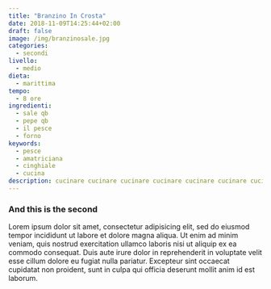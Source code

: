 ```yaml
---
title: "Branzino In Crosta"
date: 2018-11-09T14:25:44+02:00
draft: false
image: /img/branzinosale.jpg
categories:
  - secondi
livello:
  - medio
dieta:
  - marittima
tempo:
  - 8 ore
ingredienti:
  - sale qb
  - pepe qb
  - il pesce
  - forno
keywords:
  - pesce
  - amatriciana
  - cinghiale
  - cucina
description: cucinare cucinare cucinare cucinare cucinare cucinare cucinare cucinare
---
```

### And this is the second


Lorem ipsum dolor sit amet, consectetur adipisicing elit, sed do eiusmod tempor incididunt ut labore et dolore magna aliqua. Ut enim ad minim veniam, quis nostrud exercitation ullamco laboris nisi ut aliquip ex ea commodo consequat. Duis aute irure dolor in reprehenderit in voluptate velit esse cillum dolore eu fugiat nulla pariatur. Excepteur sint occaecat cupidatat non proident, sunt in culpa qui officia deserunt mollit anim id est laborum.
